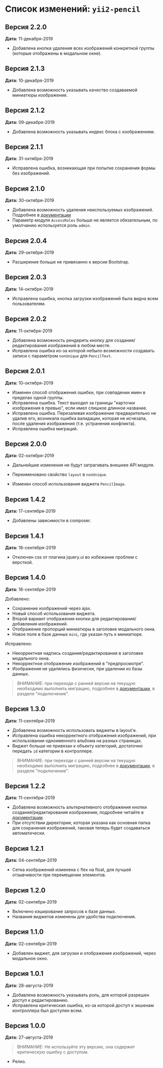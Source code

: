 Список изменений: `yii2-pencil`
===============================

## Версия 2.2.0

**Дата:** 11-декабря-2019

- Добавлена кнопка удаления всех изображений конкретной группы (которые отображены в модальном окне).

## Версия 2.1.3

**Дата:** 10-декабря-2019

- Добавлена возможность указывать качество создаваемой миниатюры изображения.

## Версия 2.1.2

**Дата:** 09-декабря-2019

- Добавлена возможность указывать индекс блока с изображением.

## Версия 2.1.1

**Дата:** 31-октября-2019

- Исправлена ошибка, возникающая при попытке сохранения формы без изображений.

## Версия 2.1.0

**Дата:** 30-октября-2019

- Добавлена возможность удаления неиспользуемых изображений. Подробнее в [документации](https://github.com/laker-ls/yii2-pencil/blob/master/README.md)
- Параметр модуля `AccessRoles` больше не является обязательным, по умолчанию используется роль `admin`.

## Версия 2.0.4

**Дата:** 29-октября-2019

- Расширение больше не привязанно к версии Bootstrap.

## Версия 2.0.3

**Дата:** 14-октября-2019

- Исправлена ошибка, кнопка загрузки изображений была видна всем пользователям.

## Версия 2.0.2

**Дата:** 11-октября-2019

- Добавлена возможность рендерить кнопку для создания/редактирования изображений в любом месте.
- Исправлена ошибка из-за которой небыло возможности создавать записи с параметром `nonUnique` для `PencilText`.

## Версия 2.0.1

**Дата:** 10-октября-2019

- Изменен способ отображения ошибки, при совпадении имен в пределах одной группы.
- Исправлена ошибка. Текст выходил за границы "карточки изображения в превью", если имел слишкое длинное название.
- Исправлена ошибка. Перезаливая изображение предварительно не удалив его, возникала ошибка валидации, которая не
исчезала, после удаления изображения (т.е. устранения конфликта).
- Исправлена ошибка миграций.

## Версия 2.0.0

**Дата:** 02-октября-2019

- Дальнейшие изменения не будут затрагивать внешнее API модуля.

- Переименовано свойство `layout` в `nonUnique`.
- Изменен способ использования виджета `PencilImage`.

## Версия 1.4.2

**Дата:** 17-сентября-2019

- Добавлены зависимости в composer.

## Версия 1.4.1

**Дата:** 16-сентября-2019

- Отключен css от плагина jquery.ui во избежание проблем с версткой.

## Версия 1.4.0

**Дата:** 16-сентября-2019

Добавлено:
- Сохранение изображений через ajax.
- Новый способ использования виджета.
- Второй вариант отображения кнопки для редактирования/добавления изображений.
- Отображение пропорций миниатюры в заголовке модального окна.
- Новое поле в базе данных `mini`, где указан путь к миниатюре.

Исправлено:
- Некорректная надпись создания/редактирования в заголовке модального окна.
- Некорректное отображение изображений в "предпросмотре".
- Изображения не удалялись физически, при удалении из базы данных.

> ВНИМАНИЕ: при переходе с ранней версии на текущую необходимо выполнить миграцию, подробнее в 
[документации](https://github.com/laker-ls/yii2-pencil/blob/master/README.md), в разделе "подключение".

## Версия 1.3.0

**Дата:** 11-сентября-2019

- Добавлена возможность использовать виджеты в layout'е.
- Исправлена ошибка некорректного отображения изображений, при использовании одноименного альбома на разных
страницах.
- Виджет больше не привязан к объекту категорий, достаточно передать `id` категории в контроллере.

> ВНИМАНИЕ: при переходе с ранней версии на текущую необходимо выполнить миграцию, подробнее в 
[документации](https://github.com/laker-ls/yii2-pencil/blob/master/README.md), в разделе "подключение".

## Версия 1.2.2

**Дата:** 11-сентября-2019

- Добавлена возможность альтернативного отображения кнопки создания/редактирования изображения, подробнее читайте в 
[документации](https://github.com/laker-ls/yii2-pencil/blob/master/README.md).
- При отсутствии директории, которая указана как основная папка для сохранения изображений, таковая теперь 
будет создаваться автоматически.

## Версия 1.2.1

**Дата:** 04-сентября-2019

- Сетка изображений изменена с flex на float, для лучшей отзывчивости при перемещении элементов.

## Версия 1.2.0

**Дата:** 02-сентября-2019

- Включено кэширование запросов к базе данных.
- Названия виджетов изменены для удобства подключения.

## Версия 1.1.0

**Дата:** 02-сентября-2019

- Добавлен виджет, для загрузки и отображения изображений, через модальное окно.

## Версия 1.0.1

**Дата:** 28-августа-2019

- Добавлена возможность указывать роль, для которой разрешен доступ к редактированию.
- Исправлена критическая ошибка, из-за которой доступ к экшенам контроллера был доступен всем.

## Версия 1.0.0

**Дата:** 27-августа-2019

> ВНИМАНИЕ: Не используйте эту версию, она содержит критическую ошибку с доступом.

- Релиз.